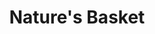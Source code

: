 ---
title: "Nature's Basket"
url: /mumbai/natures-basket-viceroy-court-opp-dominos-pizza-thakur-village-kandivali-east-mumbai-maharashtra-400101/
shop: Supermarkt
---